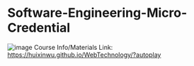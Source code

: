 # Software-Engineering-Micro-Credential
![image](https://user-images.githubusercontent.com/62675121/148158197-d2520152-042e-4df2-a805-36c03a3d4c15.png)
 Course Info/Materials Link: https://huixinwu.github.io/WebTechnology/?autoplay
 
